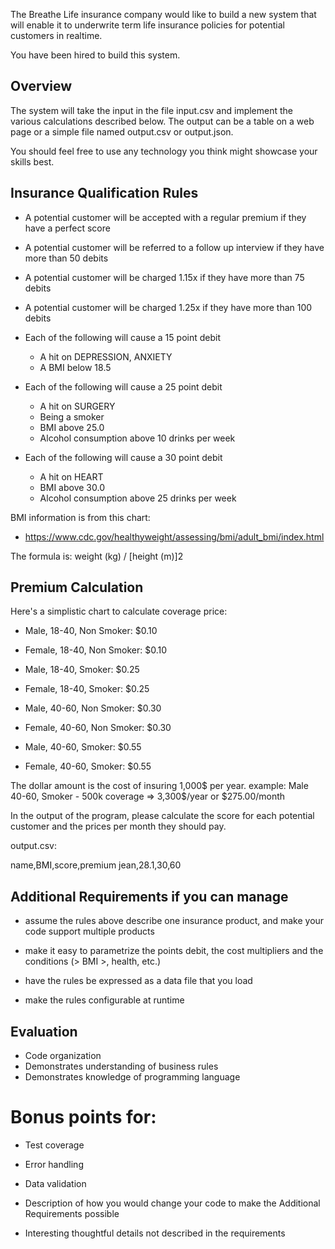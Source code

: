 The Breathe Life insurance company would like to build a new system that will enable it to underwrite term life insurance policies for potential customers in realtime.

You have been hired to build this system.

Overview
--------
The system will take the input in the file input.csv and implement the various calculations described below. The output can be a table on a web page or a simple file named output.csv or output.json.

You should feel free to use any technology you think might showcase your skills best.


Insurance Qualification Rules
-----------------------------

* A potential customer will be accepted with a regular premium if they have a perfect score
* A potential customer will be referred to a follow up interview if they have more than 50 debits
* A potential customer will be charged 1.15x if they have more than 75 debits
* A potential customer will be charged 1.25x if they have more than 100 debits

* Each of the following will cause a 15 point debit
  * A hit on DEPRESSION, ANXIETY
  * A BMI below 18.5

* Each of the following will cause a 25 point debit
  * A hit on SURGERY
  * Being a smoker
  * BMI above 25.0
  * Alcohol consumption above 10 drinks per week

* Each of the following will cause a 30 point debit
  * A hit on HEART
  * BMI above 30.0
  * Alcohol consumption above 25 drinks per week

BMI information is from this chart:
* https://www.cdc.gov/healthyweight/assessing/bmi/adult_bmi/index.html

The formula is: weight (kg) / [height (m)]2

Premium Calculation
-------------------
Here's a simplistic chart to calculate coverage price:

* Male, 18-40, Non Smoker: $0.10 
* Female, 18-40, Non Smoker: $0.10

* Male, 18-40, Smoker: $0.25
* Female, 18-40, Smoker: $0.25

* Male, 40-60, Non Smoker: $0.30
* Female, 40-60, Non Smoker: $0.30 

* Male, 40-60, Smoker: $0.55
* Female, 40-60, Smoker: $0.55

The dollar amount is the cost of insuring 1,000$ per year. example: Male 40-60, Smoker - 500k coverage => 3,300$/year or $275.00/month


In the output of the program, please calculate the score for each potential customer and the prices per month they should pay.

output.csv:

name,BMI,score,premium
jean,28.1,30,60


Additional Requirements if you can manage
-----------------------------------------

* assume the rules above describe one insurance product, and make your code support multiple products

* make it easy to parametrize the points debit, the cost multipliers and the conditions (> BMI >, health, etc.)

* have the rules be expressed as a data file that you load

* make the rules configurable at runtime

Evaluation
----------

* Code organization
* Demonstrates understanding of business rules
* Demonstrates knowledge of programming language


Bonus points for:
=================
* Test coverage

* Error handling

* Data validation

* Description of how you would change your code to make the Additional Requirements possible

* Interesting thoughtful details not described in the requirements
